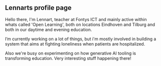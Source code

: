## Lennarts profile page

Hello there, I'm Lennart, teacher at Fontys ICT and mainly active within whats called 'Open Learning', both on locations Eindhoven and Tilburg and both in our daytime and evening education. 

I’m currently working on a lot of things, but i'm mostly involved in building a system that aims at fighting loneliness when patients are hospitalized. 

Also we're busy on experimenting on how generative AI tooling is transforming education. Very interesting stuff happening there!
